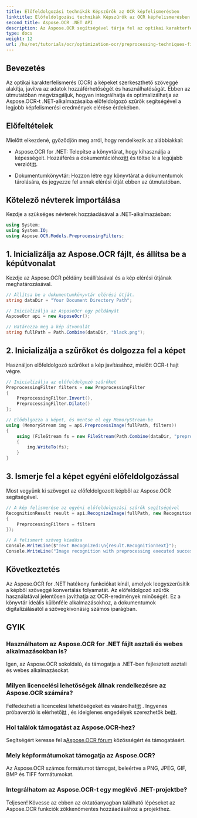 ```yaml
---
title: Előfeldolgozási technikák Képszűrők az OCR képfelismerésben
linktitle: Előfeldolgozási technikák Képszűrők az OCR képfelismerésben
second_title: Aspose.OCR .NET API
description: Az Aspose.OCR segítségével tárja fel az optikai karakterfelismerésben (OCR) rejlő lehetőségeket .NET-alkalmazásaiban. Ez az útmutató lépésről lépésre bemutatja az OCR végrehajtását előfeldolgozó szűrők használatával.
type: docs
weight: 12
url: /hu/net/tutorials/ocr/optimization-ocr/preprocessing-techniques-filters-for-image/
---
```

## Bevezetés

Az optikai karakterfelismerés (OCR) a képeket szerkeszthető szöveggé alakítja, javítva az adatok hozzáférhetőségét és használhatóságát. Ebben az útmutatóban megvizsgáljuk, hogyan integrálhatja és optimalizálhatja az Aspose.OCR-t .NET-alkalmazásaiba előfeldolgozó szűrők segítségével a legjobb képfelismerési eredmények elérése érdekében.

## Előfeltételek

Mielőtt elkezdené, győződjön meg arról, hogy rendelkezik az alábbiakkal:

-  Aspose.OCR for .NET: Telepítse a könyvtárat, hogy kihasználja a képességeit. Hozzáférés a dokumentációhoz[itt](https://reference.aspose.com/ocr/net/) és töltse le a legújabb verziót[itt](https://releases.aspose.com/ocr/net/).

- Dokumentumkönyvtár: Hozzon létre egy könyvtárat a dokumentumok tárolására, és jegyezze fel annak elérési útját ebben az útmutatóban.

## Kötelező névterek importálása

Kezdje a szükséges névterek hozzáadásával a .NET-alkalmazásban:

```csharp
using System;
using System.IO;
using Aspose.OCR.Models.PreprocessingFilters;
```

## 1. Inicializálja az Aspose.OCR fájlt, és állítsa be a képútvonalat

Kezdje az Aspose.OCR példány beállításával és a kép elérési útjának meghatározásával.

```csharp
// Állítsa be a dokumentumkönyvtár elérési útját.
string dataDir = "Your Document Directory Path";

// Inicializálja az AsposeOcr egy példányát
AsposeOcr api = new AsposeOcr();

// Határozza meg a kép útvonalát
string fullPath = Path.Combine(dataDir, "black.png");
```

## 2. Inicializálja a szűrőket és dolgozza fel a képet

Használjon előfeldolgozó szűrőket a kép javításához, mielőtt OCR-t hajt végre.

```csharp
// Inicializálja az előfeldolgozó szűrőket
PreprocessingFilter filters = new PreprocessingFilter
{
    PreprocessingFilter.Invert(),
    PreprocessingFilter.Dilate()
};

// Elődolgozza a képet, és mentse el egy MemoryStream-be
using (MemoryStream img = api.PreprocessImage(fullPath, filters))
{
    using (FileStream fs = new FileStream(Path.Combine(dataDir, "preprocessed.png"), FileMode.Create))
    {
        img.WriteTo(fs);
    }
}
```

## 3. Ismerje fel a képet egyéni előfeldolgozással

Most vegyünk ki szöveget az előfeldolgozott képből az Aspose.OCR segítségével.

```csharp
// A kép felismerése az egyéni előfeldolgozási szűrők segítségével
RecognitionResult result = api.RecognizeImage(fullPath, new RecognitionSettings
{
    PreprocessingFilters = filters
});

// A felismert szöveg kiadása
Console.WriteLine($"Text Recognized:\n{result.RecognitionText}");
Console.WriteLine("Image recognition with preprocessing executed successfully.");
```

## Következtetés

Az Aspose.OCR for .NET hatékony funkciókat kínál, amelyek leegyszerűsítik a képből szöveggé konvertálás folyamatát. Az előfeldolgozó szűrők használatával jelentősen javíthatja az OCR-eredmények minőségét. Ez a könyvtár ideális különféle alkalmazásokhoz, a dokumentumok digitalizálásától a szövegkivonásig számos iparágban.

## GYIK

### Használhatom az Aspose.OCR for .NET fájlt asztali és webes alkalmazásokban is?  
Igen, az Aspose.OCR sokoldalú, és támogatja a .NET-ben fejlesztett asztali és webes alkalmazásokat.

### Milyen licencelési lehetőségek állnak rendelkezésre az Aspose.OCR számára?  
 Felfedezheti a licencelési lehetőségeket és vásárolhat[itt](https://purchase.conholdate.com/buy) . Ingyenes próbaverzió is elérhető[itt](https://releases.aspose.com/) , és ideiglenes engedélyek szerezhetők be[itt](https://purchase.conholdate.com/temporary-license/).

### Hol találok támogatást az Aspose.OCR-hez?  
 Segítségért keresse fel a[Aspose.OCR fórum](https://forum.aspose.com/c/ocr/16) közösségért és támogatásért.

### Mely képformátumokat támogatja az Aspose.OCR?  
Az Aspose.OCR számos formátumot támogat, beleértve a PNG, JPEG, GIF, BMP és TIFF formátumokat.

### Integrálhatom az Aspose.OCR-t egy meglévő .NET-projektbe?  
Teljesen! Kövesse az ebben az oktatóanyagban található lépéseket az Aspose.OCR funkciók zökkenőmentes hozzáadásához a projekthez.
